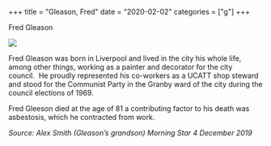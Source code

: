+++
title = "Gleason, Fred"
date = "2020-02-02"
categories = ["g"]
+++

Fred Gleason

![](https://grahamstevenson.me.uk/wp-content/uploads/2020/02/9693FB09-08D4-4614-924F-0070A8B6893E.jpeg)

Fred Gleason was born in Liverpool and lived in the city his whole life, among other things, working as a painter and decorator for the city council.  He proudly represented his co-workers as a UCATT shop steward and stood for the Communist Party in the Granby ward of the city during the council elections of 1969.

Fred Gleeson died at the age of 81 a contributing factor to his death was asbestosis, which he contracted from work.

_Source: Alex Smith (Gleason’s grandson) Morning Star 4 December 2019_
